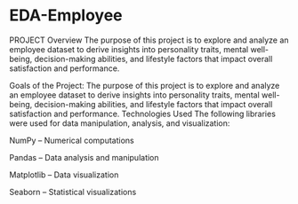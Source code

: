 # EDA-Employee
PROJECT Overview
The purpose of this project is to explore and analyze an employee dataset to derive insights into personality traits, mental well-being, decision-making abilities, and lifestyle factors that impact overall satisfaction and performance.
 
Goals of the Project:
The purpose of this project is to explore and analyze an employee dataset to derive insights into personality traits, mental well-being, decision-making abilities, and lifestyle factors that impact overall satisfaction and performance. 
Technologies Used
The following libraries were used for data manipulation, analysis, and visualization:

NumPy – Numerical computations

Pandas – Data analysis and manipulation

Matplotlib – Data visualization

Seaborn – Statistical visualizations
